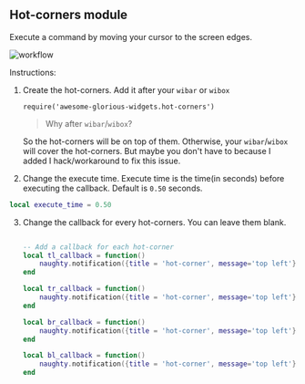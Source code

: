 ## Hot-corners module

Execute a command by moving your cursor to the screen edges.

![workflow](https://github.com/manilarome/awesome-glorious-widgets/blob/master/hot-corners/workflow.gif)

Instructions:

1. Create the hot-corners. Add it after your `wibar` or `wibox`

	```
	require('awesome-glorious-widgets.hot-corners')
	```

	> Why after `wibar`/`wibox`?

	So the hot-corners will be on top of them. Otherwise, your `wibar`/`wibox` will cover the hot-corners. But maybe you don't have to because I added I hack/workaround to fix this issue.

2. Change the execute time. Execute time is the time(in seconds) before executing the callback. Default is `0.50` seconds.

```lua
local execute_time = 0.50
```

3. Change the callback for every hot-corners. You can leave them blank.

	```lua

	-- Add a callback for each hot-corner
	local tl_callback = function()
		naughty.notification({title = 'hot-corner', message='top left'})
	end

	local tr_callback = function()
		naughty.notification({title = 'hot-corner', message='top left'})
	end

	local br_callback = function()
		naughty.notification({title = 'hot-corner', message='top left'})
	end

	local bl_callback = function()
		naughty.notification({title = 'hot-corner', message='top left'})
	end
	```
